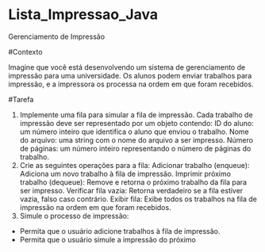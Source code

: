 # Lista_Impressao_Java
Gerenciamento de Impressão


#Contexto

Imagine que você está desenvolvendo um sistema de gerenciamento de impressão para uma universidade. Os
alunos podem enviar trabalhos para impressão, e a impressora os processa na ordem em que foram recebidos.

#Tarefa

1. Implemente uma fila para simular a fila de impressão. Cada trabalho de impressão deve ser representado por um
objeto contendo:
ID do aluno: um número inteiro que identifica o aluno que enviou o trabalho.
Nome do arquivo: uma string com o nome do arquivo a ser impresso.
Número de páginas: um número inteiro representando o número de páginas do trabalho.
2. Crie as seguintes operações para a fila:
Adicionar trabalho (enqueue): Adiciona um novo trabalho à fila de impressão.
Imprimir próximo trabalho (dequeue): Remove e retorna o próximo trabalho da fila para ser impresso.
Verificar fila vazia: Retorna verdadeiro se a fila estiver vazia, falso caso contrário.
Exibir fila: Exibe todos os trabalhos na fila de impressão na ordem em que foram recebidos.
3. Simule o processo de impressão:
- Permita que o usuário adicione trabalhos à fila de impressão.
- Permita que o usuário simule a impressão do próximo
